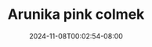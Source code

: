 --- 
title: "Arunika pink colmek"
description: "nonton bokep Arunika pink colmek instagram full terbaru"
date: 2024-11-08T00:02:54-08:00
file_code: "kyzjb4pfvuzt"
draft: false
cover: "kj4vcstkln7cistx.jpg"
tags: ["Arunika", "pink", "colmek", "bokep-indo", "bokep-viral", "bokep-ig"]
length: 1892
fld_id: "1484066"
foldername: "Arunika"
categories: ["Arunika"]
views: 0
---